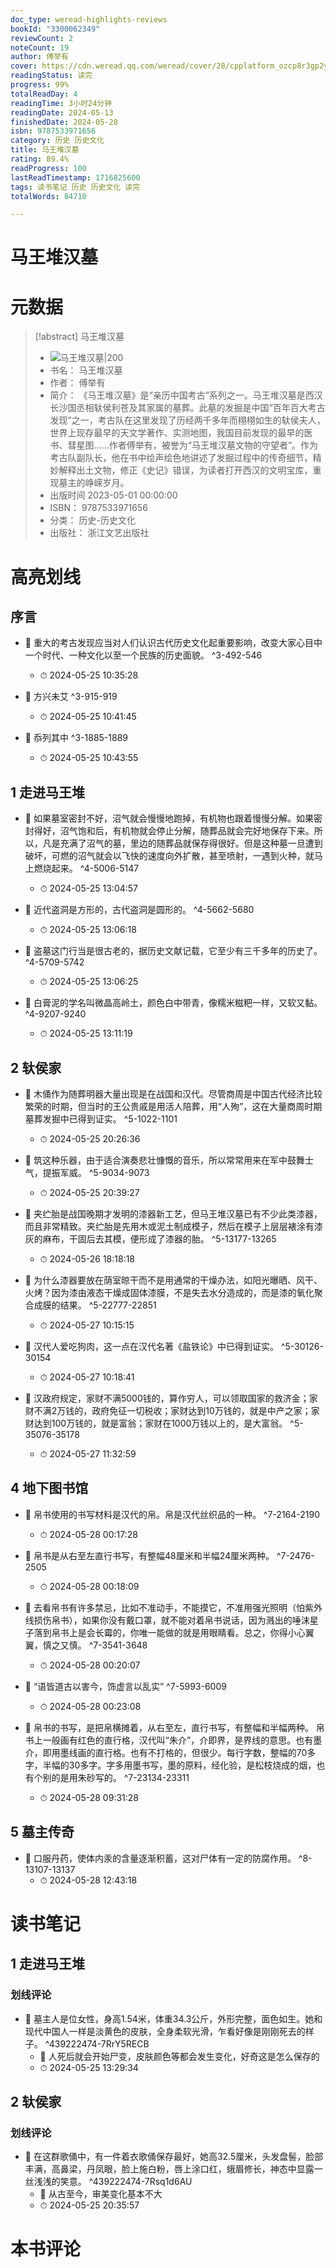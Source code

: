 ```yaml
---
doc_type: weread-highlights-reviews
bookId: "3300062349"
reviewCount: 2
noteCount: 19
author: 傅举有
cover: https://cdn.weread.qq.com/weread/cover/28/cpplatform_ozcp8r3gp2yjfnpzjnjghm/t7_cpplatform_ozcp8r3gp2yjfnpzjnjghm1687323151.jpg
readingStatus: 读完
progress: 99%
totalReadDay: 4
readingTime: 3小时24分钟
readingDate: 2024-05-13
finishedDate: 2024-05-28
isbn: 9787533971656
category: 历史 历史文化
title: 马王堆汉墓
rating: 89.4%
readProgress: 100
lastReadTimestamp: 1716825600
tags: 读书笔记 历史 历史文化 读完
totalWords: 84710

---
```


# 马王堆汉墓

# 元数据
> [!abstract] 马王堆汉墓
> - ![ 马王堆汉墓|200](https://cdn.weread.qq.com/weread/cover/28/cpplatform_ozcp8r3gp2yjfnpzjnjghm/t7_cpplatform_ozcp8r3gp2yjfnpzjnjghm1687323151.jpg)
> - 书名： 马王堆汉墓
> - 作者： 傅举有
> - 简介： 《马王堆汉墓》是“亲历中国考古”系列之一。马王堆汉墓是西汉长沙国丞相轪侯利苍及其家属的墓葬。此墓的发掘是中国“百年百大考古发现”之一，考古队在这里发现了历经两千多年而栩栩如生的轪侯夫人，世界上现存最早的天文学著作、实测地图，我国目前发现的最早的医书、彗星图……作者傅举有，被誉为“马王堆汉墓文物的守望者”。作为考古队副队长，他在书中绘声绘色地讲述了发掘过程中的传奇细节，精妙解释出土文物，修正《史记》错误，为读者打开西汉的文明宝库，重现墓主的峥嵘岁月。
> - 出版时间 2023-05-01 00:00:00
> - ISBN： 9787533971656
> - 分类： 历史-历史文化
> - 出版社： 浙江文艺出版社

# 高亮划线

## 序言


- 📌 重大的考古发现应当对人们认识古代历史文化起重要影响，改变大家心目中一个时代、一种文化以至一个民族的历史面貌。 ^3-492-546
    - ⏱ 2024-05-25 10:35:28 

- 📌 方兴未艾 ^3-915-919
    - ⏱ 2024-05-25 10:41:45 

- 📌 忝列其中 ^3-1885-1889
    - ⏱ 2024-05-25 10:43:55 
## 1 走进马王堆


- 📌 如果墓室密封不好，沼气就会慢慢地跑掉，有机物也跟着慢慢分解。如果密封得好，沼气饱和后，有机物就会停止分解，随葬品就会完好地保存下来。所以，凡是充满了沼气的墓，里边的随葬品就保存得很好。但是这种墓一旦遭到破坏，可燃的沼气就会以飞快的速度向外扩散，甚至喷射，一遇到火种，就马上燃烧起来。 ^4-5006-5147
    - ⏱ 2024-05-25 13:04:57 

- 📌 近代盗洞是方形的，古代盗洞是圆形的。 ^4-5662-5680
    - ⏱ 2024-05-25 13:06:18 

- 📌 盗墓这门行当是很古老的，据历史文献记载，它至少有三千多年的历史了。 ^4-5709-5742
    - ⏱ 2024-05-25 13:06:25 

- 📌 白膏泥的学名叫微晶高岭土，颜色白中带青，像糯米糍粑一样，又软又黏。 ^4-9207-9240
    - ⏱ 2024-05-25 13:11:19 
## 2 轪侯家


- 📌 木俑作为随葬明器大量出现是在战国和汉代。尽管商周是中国古代经济比较繁荣的时期，但当时的王公贵戚是用活人陪葬，用“人殉”，这在大量商周时期墓葬发掘中已得到证实。 ^5-1022-1101
    - ⏱ 2024-05-25 20:26:36 

- 📌 筑这种乐器，由于适合演奏悲壮慷慨的音乐，所以常常用来在军中鼓舞士气，提振军威。 ^5-9034-9073
    - ⏱ 2024-05-25 20:39:27 

- 📌 夹纻胎是战国晚期才发明的漆器新工艺，但马王堆汉墓已有不少此类漆器，而且非常精致。夹纻胎是先用木或泥土制成模子，然后在模子上层层裱涂有漆灰的麻布，干固后去其模，便形成了漆器的胎。 ^5-13177-13265
    - ⏱ 2024-05-26 18:18:18 

- 📌 为什么漆器要放在荫室晾干而不是用通常的干燥办法，如阳光曝晒、风干、火烤？因为漆由液态干燥成固体漆膜，不是失去水分造成的，而是漆的氧化聚合成膜的结果。 ^5-22777-22851
    - ⏱ 2024-05-27 10:15:15 

- 📌 汉代人爱吃狗肉，这一点在汉代名著《盐铁论》中已得到证实。 ^5-30126-30154
    - ⏱ 2024-05-27 10:18:41 

- 📌 汉政府规定，家财不满5000钱的，算作穷人，可以领取国家的救济金；家财不满2万钱的，政府免征一切税收；家财达到10万钱的，就是中产之家；家财达到100万钱的，就是富翁；家财在1000万钱以上的，是大富翁。 ^5-35076-35178
    - ⏱ 2024-05-27 11:32:59 
## 4 地下图书馆


- 📌 帛书使用的书写材料是汉代的帛。帛是汉代丝织品的一种。 ^7-2164-2190
    - ⏱ 2024-05-28 00:17:28 

- 📌 帛书是从右至左直行书写，有整幅48厘米和半幅24厘米两种。 ^7-2476-2505
    - ⏱ 2024-05-28 00:18:09 

- 📌 去看帛书有许多禁忌，比如不准动手，不能摸它，不准用强光照明（怕紫外线损伤帛书），如果你没有戴口罩，就不能对着帛书说话，因为溅出的唾沫星子落到帛书上是会长霉的，你唯一能做的就是用眼睛看。总之，你得小心翼翼，慎之又慎。 ^7-3541-3648
    - ⏱ 2024-05-28 00:20:07 

- 📌 “语皆道古以害今，饰虚言以乱实” ^7-5993-6009
    - ⏱ 2024-05-28 00:23:08 

- 📌 帛书的书写，是把帛横摊着，从右至左，直行书写，有整幅和半幅两种。
   帛书上一般画有红色的直行格，汉代叫“朱介”，介即界，是界线的意思。也有墨介，即用墨线画的直行格。也有不打格的，但很少。每行字数，整幅的70多字，半幅的30多字。字多用墨书写，墨的原料，经化验，是松枝烧成的烟，也有个别的是用朱砂写的。 ^7-23134-23311
    - ⏱ 2024-05-28 09:31:28 
## 5 墓主传奇


- 📌 口服丹药，使体内汞的含量逐渐积蓄，这对尸体有一定的防腐作用。 ^8-13107-13137
    - ⏱ 2024-05-28 12:43:18 
# 读书笔记

## 1 走进马王堆

### 划线评论
- 📌 墓主人是位女性，身高1.54米，体重34.3公斤，外形完整，面色如生。她和现代中国人一样是淡黄色的皮肤，全身柔软光滑，乍看好像是刚刚死去的样子。  ^439222474-7RrY5RECB
    - 💭 人死后就会开始尸变，皮肤颜色等都会发生变化，好奇这是怎么保存的
    - ⏱ 2024-05-25 13:29:34
   
## 2 轪侯家

### 划线评论
- 📌 在这群歌俑中，有一件着衣歌俑保存最好，她高32.5厘米，头发盘髻，脸部丰满，高鼻梁，丹凤眼，脸上施白粉，唇上涂口红，蛾眉修长，神态中显露一丝浅浅的笑意。  ^439222474-7Rsq1d6AU
    - 💭 从古至今，审美变化基本不大
    - ⏱ 2024-05-25 20:35:57
   
# 本书评论
